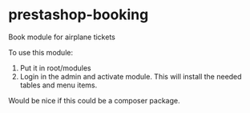 prestashop-booking
==================

Book module for airplane tickets

To use this module:
1. Put it in root/modules
2. Login in the admin and activate module. This will install the needed tables and menu items.


Would be nice if this could be a composer package.